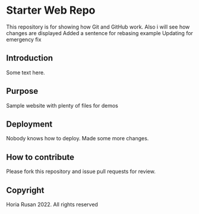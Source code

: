 # Starter Web Repo

This repository is for showing how Git and GitHub work.
Also i will see how changes are displayed
Added a sentence for rebasing example
Updating for emergency fix

## Introduction

Some text here.

## Purpose

Sample website with plenty of files for demos

## Deployment

Nobody knows how to deploy.
Made some more changes.

## How to contribute

Please fork this repository and issue pull requests for review.

## Copyright

Horia Rusan 2022. All rights reserved